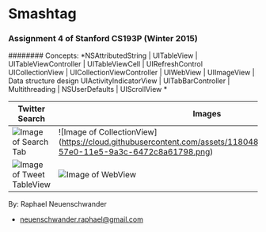# Smashtag
### Assignment 4 of Stanford CS193P (Winter 2015)
######## Concepts:
*NSAttributedString | UITableView | UITableViewController | UITableViewCell | UIRefreshControl 
UICollectionView | UICollectionViewController | UIWebView | UIImageView | Data structure design 
UIActivityIndicatorView | UITabBarController | Multithreading | NSUserDefaults | UIScrollView *


Twitter Search  | Images
------------ | -------------
![Image of Search Tab](https://cloud.githubusercontent.com/assets/11804885/9792481/927eed50-57e0-11e5-862a-526ba2155fdf.png) | ![Image of CollectionView] (https://cloud.githubusercontent.com/assets/11804885/9792480/927e8e00-57e0-11e5-9a3c-6472c8a61798.png)
![Image of Tweet TableView](https://cloud.githubusercontent.com/assets/11804885/9792479/927d3e2e-57e0-11e5-98ab-53f0d4998198.png) | ![Image of WebView](https://cloud.githubusercontent.com/assets/11804885/9792482/92819b86-57e0-11e5-90d9-942fc4ddf9ce.png)


By: Raphael Neuenschwander
- neuenschwander.raphael@gmail.com